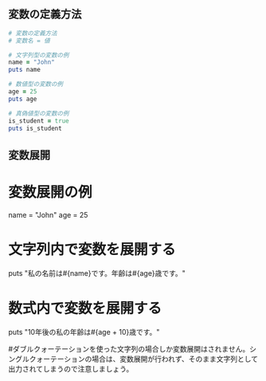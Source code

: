 ## 変数の定義方法

```ruby
# 変数の定義方法
# 変数名 = 値

# 文字列型の変数の例
name = "John"
puts name

# 数値型の変数の例
age = 25
puts age

# 真偽値型の変数の例
is_student = true
puts is_student

```

## 変数展開
# 変数展開の例
name = "John"
age = 25

# 文字列内で変数を展開する
puts "私の名前は#{name}です。年齢は#{age}歳です。"

# 数式内で変数を展開する
puts "10年後の私の年齢は#{age + 10}歳です。"

#ダブルクォーテーションを使った文字列の場合しか変数展開はされません。シングルクォーテーションの場合は、変数展開が行われず、そのまま文字列として出力されてしまうので注意しましょう。